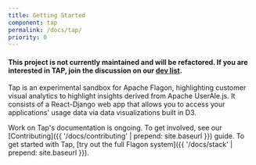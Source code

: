 ```yaml
---
title: Getting Started
component: tap
permalink: /docs/tap/
priority: 0
---
```


#### This project is not currently maintained and will be refactored. If you are interested in TAP, join the discussion on our [dev list](mailto:dev-subscribe@flagon.incubator.apache.org). 

Tap is an experimental sandbox for Apache Flagon, highlighting customer visual analytics to highlight insights derived from Apache UserAle.js.  It consists of a React-Django web app that allows you to access your applications' usage data via data visualizations built in D3.

Work on Tap's documentation is ongoing.  To get involved, see our [Contributing]({{ '/docs/contributing' | prepend: site.baseurl }}) guide.  To get started with Tap, [try out the full Flagon system]({{ '/docs/stack' | prepend: site.baseurl }}).  
